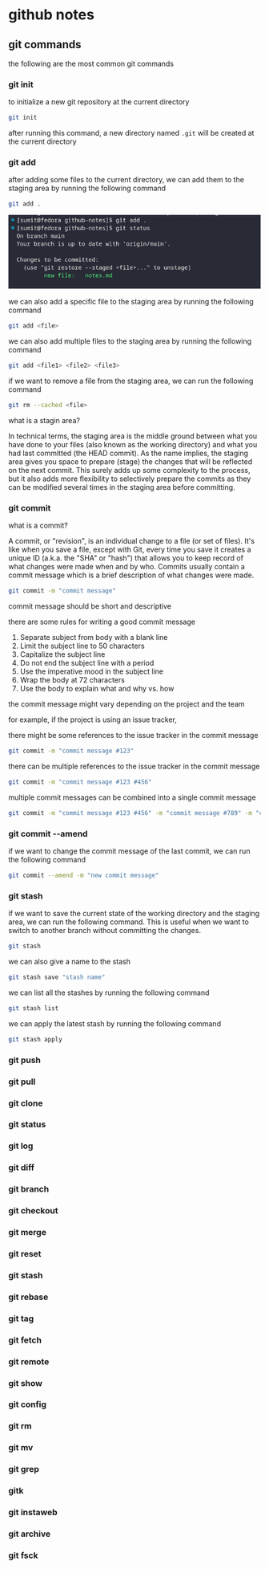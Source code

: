 # github notes

## git commands

the following are the most common git commands

### git init

to initialize a new git repository at the current directory

```bash
git init
```
after running this command, a new directory named `.git` will be created at the current directory

### git add

after adding some files to the current directory, we can add them to the staging area by running the following command

```bash
git add .
```

<!-- add a screenshot -->

![alt text](./images/git-add.png)

we can also add a specific file to the staging area by running the following command

```bash
git add <file>
```

we can also add multiple files to the staging area by running the following command

```bash
git add <file1> <file2> <file3>
```

if we want to remove a file from the staging area, we can run the following command

```bash
git rm --cached <file>
```

what is a stagin area?

In technical terms, the staging area is the middle ground between what you have done to your files (also known as the working directory) and what you had last committed (the HEAD commit). As the name implies, the staging area gives you space to prepare (stage) the changes that will be reflected on the next commit. This surely adds up some complexity to the process, but it also adds more flexibility to selectively prepare the commits as they can be modified several times in the staging area before committing.


### git commit

what is a commit?

A commit, or "revision", is an individual change to a file (or set of files). It's like when you save a file, except with Git, every time you save it creates a unique ID (a.k.a. the "SHA" or "hash") that allows you to keep record of what changes were made when and by who. Commits usually contain a commit message which is a brief description of what changes were made.

```bash
git commit -m "commit message"
```

commit message should be short and descriptive

there are some rules for writing a good commit message

1. Separate subject from body with a blank line
2. Limit the subject line to 50 characters
3. Capitalize the subject line
4. Do not end the subject line with a period
5. Use the imperative mood in the subject line
6. Wrap the body at 72 characters
7. Use the body to explain what and why vs. how

the commit message might vary depending on the project and the team

for example, if the project is using an issue tracker,

there might be some references to the issue tracker in the commit message

```bash
git commit -m "commit message #123"
```

there can be multiple references to the issue tracker in the commit message

```bash
git commit -m "commit message #123 #456"
```

multiple commit messages can be combined into a single commit message

```bash
git commit -m "commit message #123 #456" -m "commit message #789" -m "commit message #101112"
```

### git commit --amend

if we want to change the commit message of the last commit, we can run the following command

```bash
git commit --amend -m "new commit message"
```

### git stash

if we want to save the current state of the working directory and the staging area, we can run the following command. This is useful when we want to switch to another branch without committing the changes.

```bash
git stash
```

we can also give a name to the stash

```bash
git stash save "stash name"
```

we can list all the stashes by running the following command

```bash
git stash list
```

we can apply the latest stash by running the following command

```bash
git stash apply
```



### git push

### git pull

### git clone

### git status

### git log

### git diff

### git branch

### git checkout

### git merge

### git reset

### git stash

### git rebase

### git tag

### git fetch

### git remote

### git show

### git config

### git rm

### git mv

### git grep

### gitk

### git instaweb

### git archive

### git fsck

